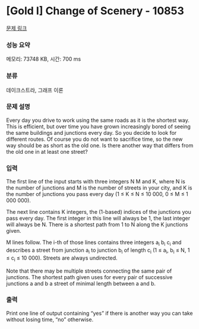 # [Gold I] Change of Scenery - 10853 

[문제 링크](https://www.acmicpc.net/problem/10853) 

### 성능 요약

메모리: 73748 KB, 시간: 700 ms

### 분류

데이크스트라, 그래프 이론

### 문제 설명

<p>Every day you drive to work using the same roads as it is the shortest way. This is efficient, but over time you have grown increasingly bored of seeing the same buildings and junctions every day. So you decide to look for different routes. Of course you do not want to sacrifice time, so the new way should be as short as the old one. Is there another way that differs from the old one in at least one street?</p>

### 입력 

 <p>The first line of the input starts with three integers N M and K, where N is the number of junctions and M is the number of streets in your city, and K is the number of junctions you pass every day (1 ≤ K ≤ N ≤ 10 000, 0 ≤ M ≤ 1 000 000).</p>

<p>The next line contains K integers, the (1-based) indices of the junctions you pass every day. The first integer in this line will always be 1, the last integer will always be N. There is a shortest path from 1 to N along the K junctions given.</p>

<p>M lines follow. The i-th of those lines contains three integers a<sub>i</sub> b<sub>i</sub> c<sub>i</sub> and describes a street from junction a<sub>i</sub> to junction b<sub>i</sub> of length c<sub>i</sub> (1 ≤ a<sub>i</sub>, b<sub>i</sub> ≤ N, 1 ≤ c<sub>i</sub> ≤ 10 000). Streets are always undirected.</p>

<p>Note that there may be multiple streets connecting the same pair of junctions. The shortest path given uses for every pair of successive junctions a and b a street of minimal length between a and b.</p>

### 출력 

 <p>Print one line of output containing “yes” if there is another way you can take without losing time, “no” otherwise.</p>

